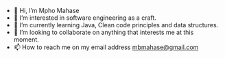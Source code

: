 - 👋 Hi, I’m Mpho Mahase
- 👀 I’m interested in software engineering as a craft.
- 🌱 I’m currently learning Java, Clean code principles and data structures.
- 💞️ I’m looking to collaborate on anything that interests me at this moment.
- 📫 How to reach me on my email address mbmahase@gmail.com

<!---
coolboi20/coolboi20 is a ✨ special ✨ repository because its `README.md` (this file) appears on your GitHub profile.
You can click the Preview link to take a look at your changes.
--->
